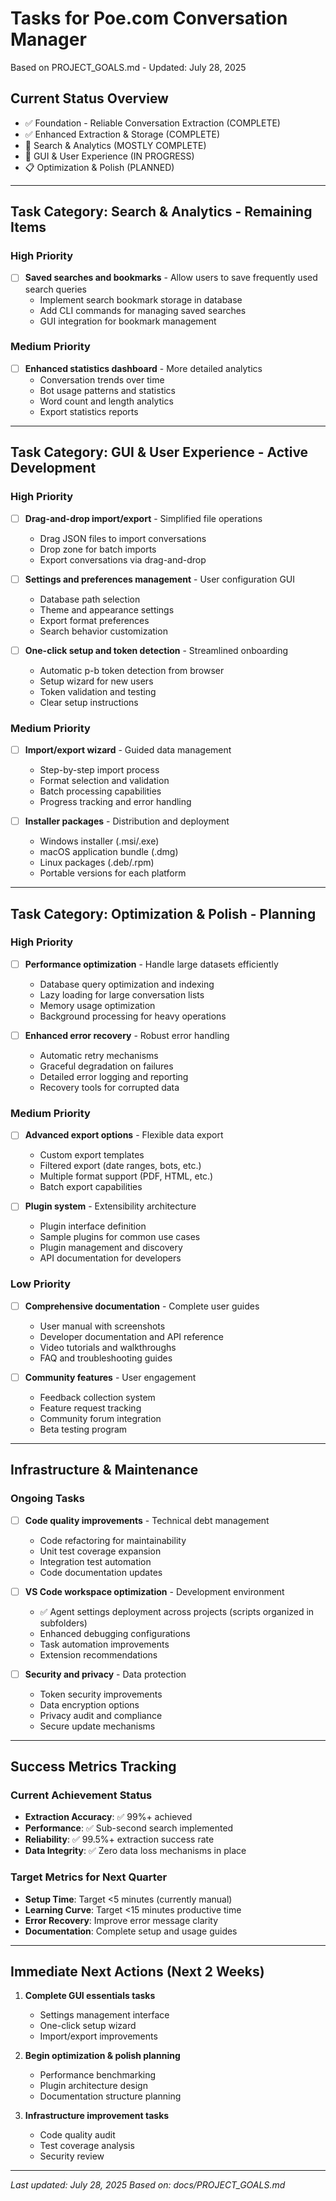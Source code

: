 # Tasks for Poe.com Conversation Manager

Based on PROJECT_GOALS.md - Updated: July 28, 2025

## Current Status Overview
- ✅ Foundation - Reliable Conversation Extraction (COMPLETE)
- ✅ Enhanced Extraction & Storage (COMPLETE) 
- 🚧 Search & Analytics (MOSTLY COMPLETE)
- 🚧 GUI & User Experience (IN PROGRESS)
- 📋 Optimization & Polish (PLANNED)

---

## Task Category: Search & Analytics - Remaining Items

### High Priority
- [ ] **Saved searches and bookmarks** - Allow users to save frequently used search queries
  - Implement search bookmark storage in database
  - Add CLI commands for managing saved searches
  - GUI integration for bookmark management

### Medium Priority  
- [ ] **Enhanced statistics dashboard** - More detailed analytics
  - Conversation trends over time
  - Bot usage patterns and statistics
  - Word count and length analytics
  - Export statistics reports

---

## Task Category: GUI & User Experience - Active Development

### High Priority
- [ ] **Drag-and-drop import/export** - Simplified file operations
  - Drag JSON files to import conversations
  - Drop zone for batch imports
  - Export conversations via drag-and-drop

- [ ] **Settings and preferences management** - User configuration GUI
  - Database path selection
  - Theme and appearance settings
  - Export format preferences
  - Search behavior customization

- [ ] **One-click setup and token detection** - Streamlined onboarding
  - Automatic p-b token detection from browser
  - Setup wizard for new users
  - Token validation and testing
  - Clear setup instructions

### Medium Priority
- [ ] **Import/export wizard** - Guided data management
  - Step-by-step import process
  - Format selection and validation
  - Batch processing capabilities
  - Progress tracking and error handling

- [ ] **Installer packages** - Distribution and deployment
  - Windows installer (.msi/.exe)
  - macOS application bundle (.dmg)
  - Linux packages (.deb/.rpm)
  - Portable versions for each platform

---

## Task Category: Optimization & Polish - Planning

### High Priority
- [ ] **Performance optimization** - Handle large datasets efficiently
  - Database query optimization and indexing
  - Lazy loading for large conversation lists  
  - Memory usage optimization
  - Background processing for heavy operations

- [ ] **Enhanced error recovery** - Robust error handling
  - Automatic retry mechanisms
  - Graceful degradation on failures
  - Detailed error logging and reporting
  - Recovery tools for corrupted data

### Medium Priority
- [ ] **Advanced export options** - Flexible data export
  - Custom export templates
  - Filtered export (date ranges, bots, etc.)
  - Multiple format support (PDF, HTML, etc.)
  - Batch export capabilities

- [ ] **Plugin system** - Extensibility architecture
  - Plugin interface definition
  - Sample plugins for common use cases
  - Plugin management and discovery
  - API documentation for developers

### Low Priority
- [ ] **Comprehensive documentation** - Complete user guides
  - User manual with screenshots
  - Developer documentation and API reference
  - Video tutorials and walkthroughs
  - FAQ and troubleshooting guides

- [ ] **Community features** - User engagement
  - Feedback collection system
  - Feature request tracking
  - Community forum integration
  - Beta testing program

---

## Infrastructure & Maintenance

### Ongoing Tasks
- [ ] **Code quality improvements** - Technical debt management
  - Code refactoring for maintainability
  - Unit test coverage expansion
  - Integration test automation
  - Code documentation updates

- [ ] **VS Code workspace optimization** - Development environment
  - ✅ Agent settings deployment across projects (scripts organized in subfolders)
  - Enhanced debugging configurations
  - Task automation improvements
  - Extension recommendations

- [ ] **Security and privacy** - Data protection
  - Token security improvements
  - Data encryption options
  - Privacy audit and compliance
  - Secure update mechanisms

---

## Success Metrics Tracking

### Current Achievement Status
- **Extraction Accuracy**: ✅ 99%+ achieved
- **Performance**: ✅ Sub-second search implemented
- **Reliability**: ✅ 99.5%+ extraction success rate
- **Data Integrity**: ✅ Zero data loss mechanisms in place

### Target Metrics for Next Quarter
- **Setup Time**: Target <5 minutes (currently manual)
- **Learning Curve**: Target <15 minutes productive time
- **Error Recovery**: Improve error message clarity
- **Documentation**: Complete setup and usage guides

---

## Immediate Next Actions (Next 2 Weeks)

1. **Complete GUI essentials tasks**
   - Settings management interface
   - One-click setup wizard
   - Import/export improvements

2. **Begin optimization & polish planning**
   - Performance benchmarking
   - Plugin architecture design
   - Documentation structure planning

3. **Infrastructure improvement tasks**
   - Code quality audit
   - Test coverage analysis
   - Security review

---

*Last updated: July 28, 2025*
*Based on: docs/PROJECT_GOALS.md*